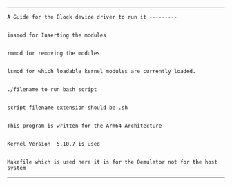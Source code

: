 ***************************************************************************************************

	A Guide for the Block device driver to run it --------- 
	
	
	insmod for Inserting the modules
	

	rmmod for removing the modules 


	lsmod for which loadable kernel modules are currently loaded.


	./filename to run bash script


	script filename extension should be .sh


	This program is written for the Arm64 Architecture


	Kernel Version  5.10.7 is used


	Makefile which is used here it is for the Qemulator not for the host system 

***************************************************************************************************
